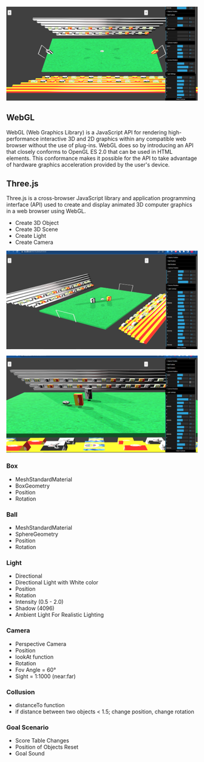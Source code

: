![kafatopu](images/kafatopu1.png)

## WebGL
WebGL (Web Graphics Library) is a JavaScript API for rendering high-performance interactive 3D and 2D graphics within any compatible web browser without the use of plug-ins. WebGL does so by introducing an API that closely conforms to OpenGL ES 2.0 that can be used in HTML <canvas> elements. This conformance makes it possible for the API to take advantage of hardware graphics acceleration provided by the user's device.

## Three.js
Three.js is a cross-browser JavaScript library and application programming interface (API) used to create and display animated 3D computer graphics in a web browser using WebGL.
- Create 3D Object
- Create 3D Scene 
- Create Light
- Create Camera

![kafatopu](images/kafatopu2.png)

![kafatopu](images/kafatopu3.png)


### Box
- MeshStandardMaterial
- BoxGeometry
- Position
- Rotation

### Ball
- MeshStandardMaterial
- SphereGeometry
- Position
- Rotation

### Light
- Directional
- Directional Light with White color  
- Position
- Rotation 
- Intensity (0.5 - 2.0)
- Shadow (4096)
- Ambient Light For Realistic Lighting 

### Camera
- Perspective Camera
- Position
 - lookAt function
- Rotation 
- Fov Angle = 60°
- Sight = 1:1000 (near:far)

### Collusion
- distanceTo function
- if distance between two objects < 1.5; change position, change rotation

### Goal Scenario
- Score Table Changes 
- Position of Objects Reset
- Goal Sound





